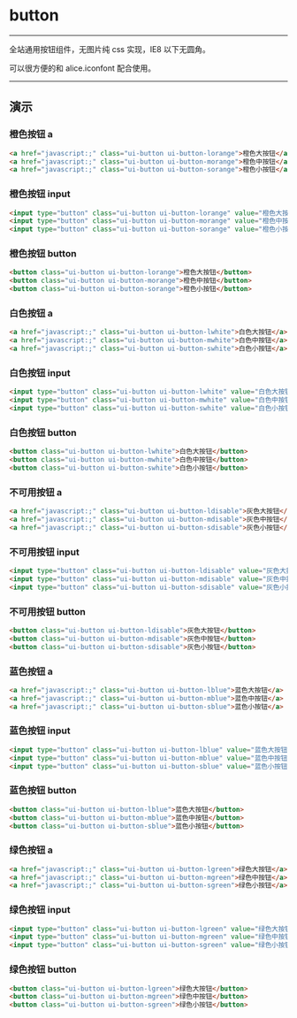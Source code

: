 # button

---

全站通用按钮组件，无图片纯 css 实现，IE8 以下无圆角。

可以很方便的和 alice.iconfont 配合使用。

---

<link type="text/css" rel="stylesheet" media="screen" href="https://a.alipayobjects.com/al/alice.components.ui-button-orange-1.3-src.css">
<link type="text/css" rel="stylesheet" media="screen" href="src/button.css">
<link type="text/css" rel="stylesheet" media="screen" href="src/ui-button-orange.css">
<link type="text/css" rel="stylesheet" media="screen" href="src/ui-button-white.css">
<link type="text/css" rel="stylesheet" media="screen" href="src/ui-button-disable.css">
<link type="text/css" rel="stylesheet" media="screen" href="src/ui-button-blue.css">
<link type="text/css" rel="stylesheet" media="screen" href="src/ui-button-green.css">
<style>
a { color: #08c; }
a:hover { color: #000; }
a:active { color: #f60; }
</style>

## 演示

### 橙色按钮 a

````html
<a href="javascript:;" class="ui-button ui-button-lorange">橙色大按钮</a>
<a href="javascript:;" class="ui-button ui-button-morange">橙色中按钮</a>
<a href="javascript:;" class="ui-button ui-button-sorange">橙色小按钮</a>
````

### 橙色按钮 input

````html
<input type="button" class="ui-button ui-button-lorange" value="橙色大按钮">
<input type="button" class="ui-button ui-button-morange" value="橙色中按钮">
<input type="button" class="ui-button ui-button-sorange" value="橙色小按钮">
````

### 橙色按钮 button

````html
<button class="ui-button ui-button-lorange">橙色大按钮</button>
<button class="ui-button ui-button-morange">橙色中按钮</button>
<button class="ui-button ui-button-sorange">橙色小按钮</button>
````

### 白色按钮 a

````html
<a href="javascript:;" class="ui-button ui-button-lwhite">白色大按钮</a>
<a href="javascript:;" class="ui-button ui-button-mwhite">白色中按钮</a>
<a href="javascript:;" class="ui-button ui-button-swhite">白色小按钮</a>
````

### 白色按钮 input

````html
<input type="button" class="ui-button ui-button-lwhite" value="白色大按钮">
<input type="button" class="ui-button ui-button-mwhite" value="白色中按钮">
<input type="button" class="ui-button ui-button-swhite" value="白色小按钮">
````

### 白色按钮 button

````html
<button class="ui-button ui-button-lwhite">白色大按钮</button>
<button class="ui-button ui-button-mwhite">白色中按钮</button>
<button class="ui-button ui-button-swhite">白色小按钮</button>
````

### 不可用按钮 a

````html
<a href="javascript:;" class="ui-button ui-button-ldisable">灰色大按钮</a>
<a href="javascript:;" class="ui-button ui-button-mdisable">灰色中按钮</a>
<a href="javascript:;" class="ui-button ui-button-sdisable">灰色小按钮</a>
````

### 不可用按钮 input

````html
<input type="button" class="ui-button ui-button-ldisable" value="灰色大按钮">
<input type="button" class="ui-button ui-button-mdisable" value="灰色中按钮">
<input type="button" class="ui-button ui-button-sdisable" value="灰色小按钮">
````

### 不可用按钮 button

````html
<button class="ui-button ui-button-ldisable">灰色大按钮</button>
<button class="ui-button ui-button-mdisable">灰色中按钮</button>
<button class="ui-button ui-button-sdisable">灰色小按钮</button>
````

### 蓝色按钮 a

````html
<a href="javascript:;" class="ui-button ui-button-lblue">蓝色大按钮</a>
<a href="javascript:;" class="ui-button ui-button-mblue">蓝色中按钮</a>
<a href="javascript:;" class="ui-button ui-button-sblue">蓝色小按钮</a>
````

### 蓝色按钮 input

````html
<input type="button" class="ui-button ui-button-lblue" value="蓝色大按钮">
<input type="button" class="ui-button ui-button-mblue" value="蓝色中按钮">
<input type="button" class="ui-button ui-button-sblue" value="蓝色小按钮">
````

### 蓝色按钮 button

````html
<button class="ui-button ui-button-lblue">蓝色大按钮</button>
<button class="ui-button ui-button-mblue">蓝色中按钮</button>
<button class="ui-button ui-button-sblue">蓝色小按钮</button>
````

### 绿色按钮 a

````html
<a href="javascript:;" class="ui-button ui-button-lgreen">绿色大按钮</a>
<a href="javascript:;" class="ui-button ui-button-mgreen">绿色中按钮</a>
<a href="javascript:;" class="ui-button ui-button-sgreen">绿色小按钮</a>
````

### 绿色按钮 input

````html
<input type="button" class="ui-button ui-button-lgreen" value="绿色大按钮">
<input type="button" class="ui-button ui-button-mgreen" value="绿色中按钮">
<input type="button" class="ui-button ui-button-sgreen" value="绿色小按钮">
````

### 绿色按钮 button

````html
<button class="ui-button ui-button-lgreen">绿色大按钮</button>
<button class="ui-button ui-button-mgreen">绿色中按钮</button>
<button class="ui-button ui-button-sgreen">绿色小按钮</button>
````
